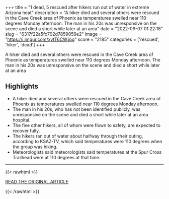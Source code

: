 +++
title = "1 dead, 5 rescued after hikers run out of water in extreme Arizona heat"
description = "A hiker died and several others were rescued in the Cave Creek area of Phoenix as temperatures swelled near 110 degrees Monday afternoon. The man in his 20s was unresponsive on the scene and died a short while later at an area"
date = "2022-09-07 01:22:18"
slug = "6317f22a5fc702d7859059e2"
image = "https://i.imgur.com/xytT6CW.jpg"
score = "2185"
categories = ['rescued', 'hiker', 'dead']
+++

A hiker died and several others were rescued in the Cave Creek area of Phoenix as temperatures swelled near 110 degrees Monday afternoon. The man in his 20s was unresponsive on the scene and died a short while later at an area

## Highlights

- A hiker died and several others were rescued in the Cave Creek area of Phoenix as temperatures swelled near 110 degrees Monday afternoon.
- The man in his 20s, who has not been identified publicly, was unresponsive on the scene and died a short while later at an area hospital.
- The five other hikers, all of whom were flown to safety, are expected to recover fully.
- The hikers ran out of water about halfway through their outing, according to KSAZ-TV, which said temperatures were 110 degrees when the group was hiking.
- Meteorologists said meteorologists said temperatures at the Spur Cross Trailhead were at 110 degrees at that time.

---

{{< rawhtml >}}
  <p class="article-category">
    <a target="_blank" href="https://www.kiro7.com/news/trending/1-dead-5-rescued-after-hikers-run-out-water-extreme-arizona-heat/6DOZPHCZLNFA7FTERNAFCV6DGA/?fbclid=IwAR0ydNp13bEe2mjY0FbkUv9vlBO7gkeRTy_9rLBfnL3_7sBvR9wMdu-PM7w">READ THE ORIGINAL ARTICLE</a>
  </p>
{{< /rawhtml >}}
